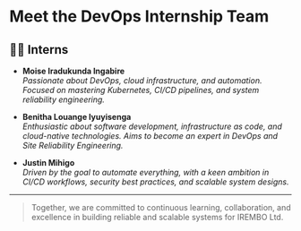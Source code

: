 # Meet the DevOps Internship Team

## 👩‍💻 Interns

- **Moise Iradukunda Ingabire**  
  *Passionate about DevOps, cloud infrastructure, and automation. Focused on mastering Kubernetes, CI/CD pipelines, and system reliability engineering.*

- **Benitha Louange Iyuyisenga**  
  *Enthusiastic about software development, infrastructure as code, and cloud-native technologies. Aims to become an expert in DevOps and Site Reliability Engineering.*

- **Justin Mihigo**  
  *Driven by the goal to automate everything, with a keen ambition in CI/CD workflows, security best practices, and scalable system designs.*

---
> Together, we are committed to continuous learning, collaboration, and excellence in building reliable and scalable systems for IREMBO Ltd.

